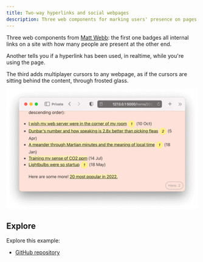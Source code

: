 ```yaml
---
title: Two-way hyperlinks and social webpages
description: Three web components for marking users' presence on pages and links
---
```


Three web components from [Matt Webb](https://twitter.com/genmon): the first one badges all internal links on a site with how many people are present at the other end.

Another tells you if a hyperlink has been used, in realtime, while you're using the page.

The third adds multiplayer cursors to any webpage, as if the cursors are sitting behind the content, through frosted glass.

![hyperlinks](../../../../assets/hyperlinks.png)

## Explore

Explore this example:

- [GitHub repository](https://github.com/partykit/sketch-disco)
